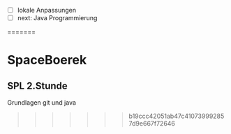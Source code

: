 



- [ ] lokale Anpassungen
- [ ] next: Java Programmierung

=======
# SpaceBoerek
## SPL 2.Stunde

Grundlagen git und java
>>>>>>> b19ccc42051ab47c410739992857d9e667f72646
